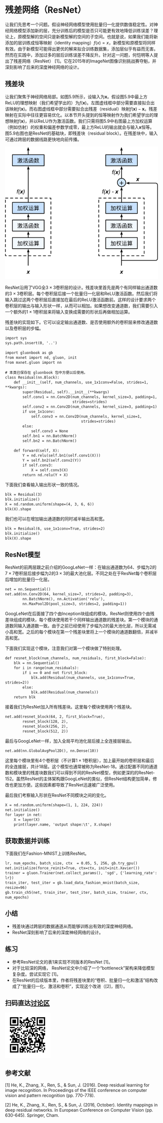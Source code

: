 # 残差网络（ResNet）

让我们先思考一个问题。假设神经网络模型使用批量归一化提供数值稳定性。对神经网络模型添加新的层，充分训练后的模型是否只可能更有效地降低训练误差？理论上，原模型解的空间只是新模型解的空间的子空间。也就是说，如果我们能将新添加的层训练成恒等映射（identity mapping）$f(x) = x$，新模型和原模型将同样有效。由于新模型可能得出更优的解来拟合训练数据集，添加层似乎有益而无害。然而在实践中，添加过多的层后训练误差不降反升。针对这一问题，何恺明等人提出了残差网络（ResNet） [1]。它在2015年的ImageNet图像识别挑战赛夺魁，并深刻影响了后来的深度神经网络的设计。


## 残差块

让我们聚焦于神经网络局部。如图5.9所示，设输入为$\boldsymbol{x}$。假设图5.9中最上方ReLU的理想映射（我们希望学出的）为$f(\boldsymbol{x})$。左图虚线框中部分需要直接拟合出该映射$f(\boldsymbol{x})$。而右图虚线框中部分需要拟合出残差（residual）映射$f(\boldsymbol{x})-\boldsymbol{x}$。残差映射在实际中往往更容易优化。以本节开头提到的恒等映射作为我们希望学出的理想映射$f(\boldsymbol{x})$，并以ReLU作为激活函数。我们只需将图5.9中右图最上方加权运算（例如仿射）的权重和偏差参数学成零，最上方ReLU的输出就会与输入$\boldsymbol{x}$恒等。图5.9右图也是ResNet的基础块，即残差块（residual block）。在残差块中，输入可通过跨层的数据线路更快地向前传播。

![设输入为$\boldsymbol{x}$。假设图中最上方ReLU的理想映射为$f(\boldsymbol{x})$。左图虚线框中部分需要直接拟合出该映射$f(\boldsymbol{x})$。而右图虚线框中部分需要拟合出残差映射$f(\boldsymbol{x})-\boldsymbol{x}$。](../img/residual-block.svg)

ResNet沿用了VGG全$3\times 3$卷积层的设计。残差块里首先是两个有同样输出通道数的$3\times 3$卷积层。每个卷积层后接一个批量归一化层和ReLU激活函数。然后我们将输入跳过这两个卷积层后直接加在最后的ReLU激活函数前。这样的设计要求两个卷积层的输出与输入形状一样，从而可以相加。如果想改变通道数，我们需要引入一个额外的$1\times 1$卷积层来将输入变换成需要的形状后再做相加运算。

残差块的实现如下。它可以设定输出通道数、是否使用额外的卷积层来修改通道数以及卷积层的步幅。

```{.python .input  n=1}
import sys
sys.path.insert(0, '..')

import gluonbook as gb
from mxnet import nd, gluon, init
from mxnet.gluon import nn

# 本类已保存在 gluonbook 包中方便以后使用。
class Residual(nn.Block):
    def __init__(self, num_channels, use_1x1conv=False, strides=1, **kwargs):
        super(Residual, self).__init__(**kwargs)
        self.conv1 = nn.Conv2D(num_channels, kernel_size=3, padding=1,
                               strides=strides)
        self.conv2 = nn.Conv2D(num_channels, kernel_size=3, padding=1)
        if use_1x1conv:
            self.conv3 = nn.Conv2D(num_channels, kernel_size=1,
                                   strides=strides)
        else:
            self.conv3 = None
        self.bn1 = nn.BatchNorm()
        self.bn2 = nn.BatchNorm()

    def forward(self, X):
        Y = nd.relu(self.bn1(self.conv1(X)))
        Y = self.bn2(self.conv2(Y))
        if self.conv3:
            X = self.conv3(X)
        return nd.relu(Y + X)
```

下面我们查看输入输出形状一致的情况。

```{.python .input  n=2}
blk = Residual(3)
blk.initialize()
X = nd.random.uniform(shape=(4, 3, 6, 6))
blk(X).shape
```

我们也可以在增加输出通道数的同时减半输出高和宽。

```{.python .input  n=3}
blk = Residual(6, use_1x1conv=True, strides=2)
blk.initialize()
blk(X).shape
```

## ResNet模型

ResNet的前两层跟之前介绍的GoogLeNet一样：在输出通道数为64、步幅为2的$7\times 7$卷积层后接步幅为2的$3\times 3$的最大池化层。不同之处在于ResNet每个卷积层后增加的批量归一化层。

```{.python .input}
net = nn.Sequential()
net.add(nn.Conv2D(64, kernel_size=7, strides=2, padding=3),
        nn.BatchNorm(), nn.Activation('relu'),
        nn.MaxPool2D(pool_size=3, strides=2, padding=1))
```

GoogLeNet在后面接了四个由Inception块组成的模块。ResNet则使用四个由残差块组成的模块，每个模块使用若干个同样输出通道数的残差块。第一个模块的通道数同输入通道数一致。由于之前已经使用了步幅为2的最大池化层，所以无需减小高和宽。之后的每个模块在第一个残差块里将上一个模块的通道数翻倍，并减半高和宽。

下面我们实现这个模块，注意我们对第一个模块做了特别处理。

```{.python .input  n=4}
def resnet_block(num_channels, num_residuals, first_block=False):
    blk = nn.Sequential()
    for i in range(num_residuals):
        if i == 0 and not first_block:
            blk.add(Residual(num_channels, use_1x1conv=True, strides=2))
        else:
            blk.add(Residual(num_channels))
    return blk
```

接着我们为ResNet加入所有残差块。这里每个模块使用两个残差块。

```{.python .input  n=5}
net.add(resnet_block(64, 2, first_block=True),
        resnet_block(128, 2),
        resnet_block(256, 2),
        resnet_block(512, 2))
```

最后与GoogLeNet一样，加入全局平均池化层后接上全连接层输出。

```{.python .input}
net.add(nn.GlobalAvgPool2D(), nn.Dense(10))
```

这里每个模块里有4个卷积层（不计算$1\times 1$卷积层），加上最开始的卷积层和最后的全连接层，共计18层。这个模型也通常被称为ResNet-18。通过配置不同的通道数和模块里的残差块数我们可以得到不同的ResNet模型，例如更深的的ResNet-152。虽然ResNet的主体架构跟GoogLeNet的类似，但ResNet结构更加简单，修改也更加方便。这些因素都导致了ResNet迅速被广泛使用。

最后我们考察输入形状在ResNet不同模块之间的变化。

```{.python .input  n=6}
X = nd.random.uniform(shape=(1, 1, 224, 224))
net.initialize()
for layer in net:
    X = layer(X)
    print(layer.name, 'output shape:\t', X.shape)
```

## 获取数据并训练

下面我们在Fashion-MNIST上训练ResNet。

```{.python .input}
lr, num_epochs, batch_size, ctx  = 0.05, 5, 256, gb.try_gpu()
net.initialize(force_reinit=True, ctx=ctx, init=init.Xavier())
trainer = gluon.Trainer(net.collect_params(), 'sgd', {'learning_rate': lr})
train_iter, test_iter = gb.load_data_fashion_mnist(batch_size, resize=96)
gb.train_ch5(net, train_iter, test_iter, batch_size, trainer, ctx, num_epochs)
```

## 小结

* 残差块通过跨层的数据通道从而能够训练出有效的深度神经网络。
* ResNet深刻影响了后来的深度神经网络的设计。


## 练习

* 参考ResNet论文的表1来实现不同版本的ResNet [1]。
* 对于比较深的网络， ResNet论文中介绍了一个“bottleneck”架构来降低模型复杂度。尝试实现它 [1]。
* 在ResNet的后续版本里，作者将残差块里的“卷积、批量归一化和激活”结构改成了“批量归一化、激活和卷积”，实现这个改进（[2]，图1）。

## 扫码直达[讨论区](https://discuss.gluon.ai/t/topic/1663)

![](../img/qr_resnet-gluon.svg)

## 参考文献

[1] He, K., Zhang, X., Ren, S., & Sun, J. (2016). Deep residual learning for image recognition. In Proceedings of the IEEE conference on computer vision and pattern recognition (pp. 770-778).

[2] He, K., Zhang, X., Ren, S., & Sun, J. (2016, October). Identity mappings in deep residual networks. In European Conference on Computer Vision (pp. 630-645). Springer, Cham.
